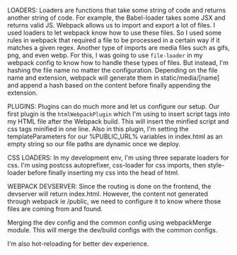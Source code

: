 LOADERS: Loaders are functions that take some string of code and returns another string of code. For example, the Babel-loader takes some JSX and returns valid JS. Webpack allows us to import and export a lot of files. I used loaders to let webpack know how to use these files. So I used some rules in webpack that required a file to be processed in a certain way if it matches a given regex.
Another type of imports are media files such as gifs, png, and even webp. For this, I was going to use `file-loader` in my webpack config to know how to handle these types of files. But instead, I'm hashing the file name no matter the configuration. Depending on the file name and extension, webpack will generate them in static/media/[name] and append a hash based on the content before finally appending the extension. 

PLUGINS: Plugins can do much more and let us configure our setup. Our first plugin is the `htmlWebpackPlugin` which I'm using to insert script tags into my HTML file after the Webpack build. This will insert the minfied script and css tags minified in one line. Also in this plugin, I'm setting the templateParameters for our %PUBLIC_URL% variables in index.html as an empty string so our file paths are dynamic once we deploy.

CSS LOADERS: In my development env, I'm using three separate loaders for css. I'm using postcss autoprefixer, css-loader for css imports, then style-loader before finally inserting my css into the head of html.

WEBPACK DEVSERVER: Since the routing is done on the frontend, the devserver will return index.html. However, the content not generated through webpack ie /public, we need to configure it to know where those files are coming from and found.

Merging the dev config and the common config using webpackMerge module. This will merge the dev/build configs with the common configs.

I'm also hot-reloading for better dev experience.
